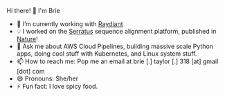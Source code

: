 Hi there! 👋 I'm Brie

- 🔭 I’m currently working with [Raydiant](https://www.raydiant.com/)
- 💡 I worked on the [Serratus](serratus.io) sequence alignment platform, published in [Nature](https://www.nature.com/articles/s41586-021-04332-2)!
- 💬 Ask me about AWS Cloud Pipelines, building massive scale Python apps, doing cool stuff with Kubernetes, and Linux system stuff.
- 📫 How to reach me: Pop me an email at brie [.] taylor [.] 318 [at] gmail [dot] com
- 😄 Pronouns: She/her
- ⚡ Fun fact: I love spicy food.
